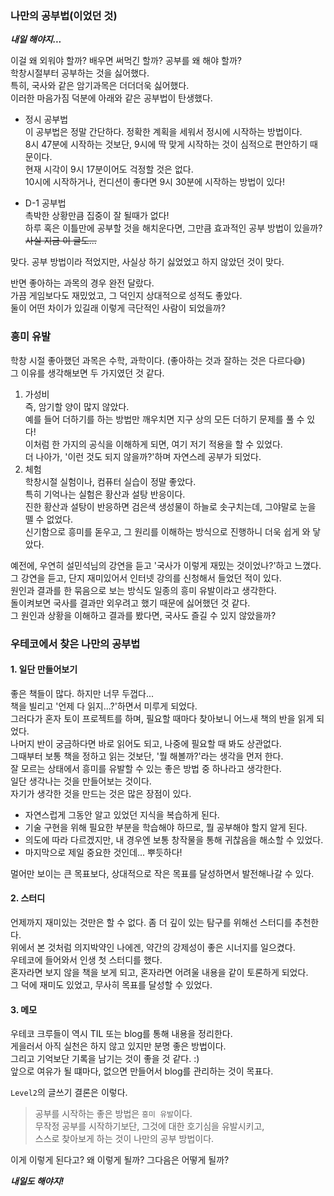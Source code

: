 ### 나만의 공부법(이었던 것)

***내일 해야지...***

이걸 왜 외워야 할까? 배우면 써먹긴 할까? 공부를 왜 해야 할까?<br>
학창시절부터 공부하는 것을 싫어했다.<br>
특히, 국사와 같은 암기과목은 더더더욱 싫어했다.<br>
이러한 마음가짐 덕분에 아래와 같은 공부법이 탄생했다.<br>

- 정시 공부법<br>
  이 공부법은 정말 간단하다. 정확한 계획을 세워서 정시에 시작하는 방법이다.<br>
  8시 47분에 시작하는 것보단, 9시에 딱 맞게 시작하는 것이 심적으로 편안하기 때문이다. <br>
  현재 시각이 9시 17분이어도 걱정할 것은 없다. <br>
  10시에 시작하거나, 컨디션이 좋다면 9시 30분에 시작하는 방법이 있다!<br>

- D-1 공부법<br>
  촉박한 상황만큼 집중이 잘 될때가 없다!<br>
  하루 혹은 이틀만에 공부할 것을 해치운다면, 그만큼 효과적인 공부 방법이 있을까?<br>
  ~~사실 지금 이 글도...~~


맞다. 공부 방법이라 적었지만, 사실상 하기 싫었었고 하지 않았던 것이 맞다.

반면 좋아하는 과목의 경우 완전 달랐다. <br>
가끔 게임보다도 재밌었고, 그 덕인지 상대적으로 성적도 좋았다.<br>
둘이 어떤 차이가 있길래 이렇게 극단적인 사람이 되었을까?<br>


### 흥미 유발
학창 시절 좋아했던 과목은 수학, 과학이다. (좋아하는 것과 잘하는 것은 다르다😅)<br>
그 이유를 생각해보면 두 가지였던 것 같다.<br>

1. 가성비<br>
   즉, 암기할 양이 많지 않았다.<br>
   예를 들어 더하기를 하는 방법만 깨우치면 지구 상의 모든 더하기 문제를 풀 수 있다!<br>
   이처럼 한 가지의 공식을 이해하게 되면, 여기 저기 적용을 할 수 있었다.<br>
   더 나아가, '이런 것도 되지 않을까?'하며 자연스레 공부가 되었다.
2. 체험<br>
   학창시절 실험이나, 컴퓨터 실습이 정말 좋았다. <br>
   특히 기억나는 실험은 황산과 설탕 반응이다.<br>
   진한 황산과 설탕이 반응하면 검은색 생성물이 하늘로 솟구치는데, 그야말로 눈을 뗄 수 없었다.<br>
   신기함으로 흥미를 돋우고, 그 원리를 이해하는 방식으로 진행하니 더욱 쉽게 와 닿았다.<br>

예전에, 우연히 설민석님의 강연을 듣고 '국사가 이렇게 재밌는 것이었나?'하고 느꼈다.<br>
그 강연을 듣고, 단지 재미있어서 인터넷 강의를 신청해서 들었던 적이 있다.<br>
원인과 결과를 한 묶음으로 보는 방식도 일종의 흥미 유발이라고 생각한다.<br>
돌이켜보면 국사를 결과만 외우려고 했기 때문에 싫어했던 것 같다.<br>
그 원인과 상황을 이해하고 결과를 봤다면, 국사도 즐길 수 있지 않았을까?

### 우테코에서 찾은 나만의 공부법
#### 1. 일단 만들어보기
좋은 책들이 많다. 하지만 너무 두껍다...<br>
책을 빌리고 '언제 다 읽지...?'하면서 미루게 되었다.<br>
그러다가 혼자 토이 프로젝트를 하며, 필요할 때마다 찾아보니 어느새 책의 반을 읽게 되었다.<br>
나머지 반이 궁금하다면 바로 읽어도 되고, 나중에 필요할 때 봐도 상관없다.<br>
그때부터 보통 책을 정하고 읽는 것보단, '뭘 해볼까?'라는 생각을 먼저 한다.<br>
잘 모르는 상태에서 흥미를 유발할 수 있는 좋은 방법 중 하나라고 생각한다.<br>
일단 생각나는 것을 만들어보는 것이다.<br>
자기가 생각한 것을 만드는 것은 많은 장점이 있다.<br>

- 자연스럽게 그동안 알고 있었던 지식을 복습하게 된다.
- 기술 구현을 위해 필요한 부분을 학습해야 하므로, 뭘 공부해야 할지 알게 된다.
- 의도에 따라 다르겠지만, 내 경우엔 보통 창작물을 통해 귀찮음을 해소할 수 있었다.
- 마지막으로 제일 중요한 것인데... 뿌듯하다!

멀어만 보이는 큰 목표보다, 상대적으로 작은 목표를 달성하면서 발전해나갈 수 있다.


#### 2. 스터디
언제까지 재미있는 것만은 할 수 없다. 좀 더 깊이 있는 탐구를 위해선 스터디를 추천한다.<br>
위에서 본 것처럼 의지박약인 나에겐, 약간의 강제성이 좋은 시너지를 일으켰다.<br>
우테코에 들어와서 인생 첫 스터디를 했다.<br>
혼자라면 보지 않을 책을 보게 되고, 혼자라면 어려울 내용을 같이 토론하게 되었다.<br>
그 덕에 재미도 있었고, 무사히 목표를 달성할 수 있었다.<br>


#### 3. 메모
우테코 크루들이 역시 TIL 또는 blog를 통해 내용을 정리한다.<br>
게을러서 아직 실천은 하지 않고 있지만 분명 좋은 방법이다.<br>
그리고 기억보단 기록을 남기는 것이 좋을 것 같다. :)<br>
앞으로 여유가 될 떄마다, 없으면 만들어서 blog를 관리하는 것이 목표다.<br>


`Level2`의 글쓰기 결론은 이렇다.

> 공부를 시작하는 좋은 방법은 `흥미 유발`이다.<br>
> 무작정 공부를 시작하기보단, 그것에 대한 호기심을 유발시키고,<br>
> 스스로 찾아보게 하는 것이 나만의 공부 방법이다.<br>

이게 이렇게 된다고? 왜 이렇게 될까? 그다음은 어떻게 될까?

***내일도 해야지!***
